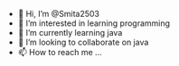 - 👋 Hi, I’m @Smita2503
- 👀 I’m interested in learning programming
- 🌱 I’m currently learning java
- 💞️ I’m looking to collaborate on java
- 📫 How to reach me ...

<!---
Smita2503/Smita2503 is a ✨ special ✨ repository because its `README.md` (this file) appears on your GitHub profile.
You can click the Preview link to take a look at your changes.
--->

